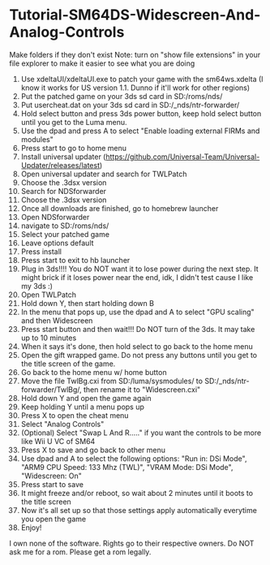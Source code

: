 # Tutorial-SM64DS-Widescreen-And-Analog-Controls

Make folders if they don't exist
Note: turn on "show file extensions" in your file explorer to make it easier to see what you are doing

1. Use xdeltaUI/xdeltaUI.exe to patch your game with the sm64ws.xdelta (I know it works for US version 1.1. Dunno if it'll work for other regions)
2. Put the patched game on your 3ds sd card in SD:/roms/nds/
3. Put usercheat.dat on your 3ds sd card in SD:/_nds/ntr-forwarder/
4. Hold select button and press 3ds power button, keep hold select button until you get to the Luma menu.
5. Use the dpad and press A to select "Enable loading external FIRMs and modules"
6. Press start to go to home menu
7. Install universal updater (https://github.com/Universal-Team/Universal-Updater/releases/latest)
8. Open universal updater and search for TWLPatch
9. Choose the .3dsx version
10. Search for NDSforwarder
11. Choose the .3dsx version
12. Once all downloads are finished, go to homebrew launcher
13. Open NDSforwarder
12. navigate to SD:/roms/nds/
13. Select your patched game
14. Leave options default
15. Press install
16. Press start to exit to hb launcher
17. Plug in 3ds!!!! You do NOT want it to lose power during the next step. It might brick if it loses power near the end, idk, I didn't test cause I like my 3ds :)
18. Open TWLPatch
19. Hold down Y, then start holding down B
20. In the menu that pops up, use the dpad and A to select "GPU scaling" and then Widescreen
21. Press start button and then wait!!! Do NOT turn of the 3ds. It may take up to 10 minutes
23. When it says it's done, then hold select to go back to the home menu
25. Open the gift wrapped game. Do not press any buttons until you get to the title screen of the game.
26. Go back to the home menu w/ home button
24. Move the file TwlBg.cxi from SD:/luma/sysmodules/ to SD:/_nds/ntr-forwarder/TwlBg/, then rename it to "Widescreen.cxi"
27. Hold down Y and open the game again
28. Keep holding Y until a menu pops up
29. Press X to open the cheat menu
30. Select "Analog Controls"
31. (Optional) Select "Swap L And R....." if you want the controls to be more like Wii U VC of SM64
32. Press X to save and go back to other menu
30. Use dpad and A to select the following options: "Run in: DSi Mode", "ARM9 CPU Speed: 133 Mhz (TWL)", "VRAM Mode: DSi Mode", "Widescreen: On"
31. Press start to save
32. It might freeze and/or reboot, so wait about 2 minutes until it boots to the title screen
33. Now it's all set up so that those settings apply automatically everytime you open the game
34. Enjoy!

I own none of the software. Rights go to their respective owners. Do NOT ask me for a rom. Please get a rom legally.
